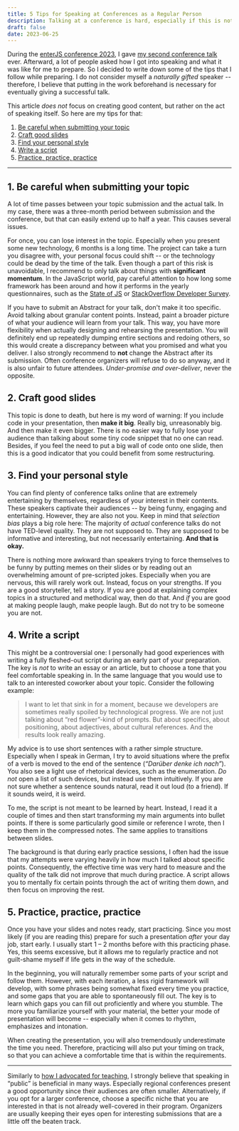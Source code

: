 ```yaml
---
title: 5 Tips for Speaking at Conferences as a Regular Person
description: Talking at a conference is hard, especially if this is not your main job. Here are my tips for having a successful talk as a normal person.
draft: false
date: 2023-06-25
---
```


During the [enterJS conference 2023](https://enterjs.de/), I gave [my second conference talk](/talk/enterjs-astro-2023/) ever. Afterward, a lot of people asked how I got into speaking and what it was like for me to prepare. So I decided to write down some of the tips that I follow while preparing. I do not consider myself a _naturally gifted_ speaker -- therefore, I believe that putting in the work beforehand is necessary for eventually giving a successful talk.

This article _does not_ focus on creating good content, but rather on the act of speaking itself. So here are my tips for that:

1. [Be careful when submitting your topic](#1-be-careful-when-submitting-your-topic)
2. [Craft good slides](#2-craft-good-slides)
3. [Find your personal style](#3-find-your-personal-style)
4. [Write a script](#4-write-a-script)
5. [Practice, practice, practice](#5-practice-practice-practice)

___ 

## 1. Be careful when submitting your topic

A lot of time passes between your topic submission and the actual talk. In my case, there was a three-month period between submission and the conference, but that can easily extend up to half a year. This causes several issues.

For once, you can lose interest in the topic. Especially when you present some new technology, 6 months is a long time. The project can take a turn you disagree with, your personal focus could shift -- or the technology could be dead by the time of the talk. Even though a part of this risk is unavoidable, I recommend to only talk about things with **significant momentum**. In the JavaScript world, pay careful attention to how long some framework has been around and how it performs in the yearly questionnaires, such as the [State of JS](https://stateofjs.com/) or [StackOverflow Developer Survey](https://survey.stackoverflow.co/).

If you have to submit an Abstract for your talk, don't make it too specific. Avoid talking about granular content points. Instead, paint a broader picture of what your audience will learn from your talk. This way, you have more flexibility when actually designing and rehearsing the presentation. You will definitely end up repeatedly dumping entire sections and redoing others, so this would create a discrepancy between what you promised and what you deliver. I also strongly recommend to **not** change the Abstract after its submission. Often conference organizers will refuse to do so anyway, and it is also unfair to future attendees. *Under-promise and over-deliver*, never the opposite.

## 2. Craft good slides

This topic is done to death, but here is my word of warning: If you include code in your presentation, then **make it big**. Really big, unreasonably big. And then make it even bigger. There is no easier way to fully lose your audience than talking about some tiny code snippet that no one can read. Besides, if you feel the need to put a big wall of code onto one slide, then this is a good indicator that you could benefit from some restructuring.

## 3. Find your personal style

You can find plenty of conference talks online that are extremely entertaining by themselves, regardless of your interest in their contents. These speakers captivate their audiences -- by being funny, engaging and entertaining. However, they are also not you. Keep in mind that _selection bias_ plays a big role here: The majority of *actual* conference talks do not have TED-level quality. They are not supposed to. They are supposed to be informative and interesting, but not necessarily entertaining. **And that is okay.**

There is nothing more awkward than speakers trying to force themselves to be funny by putting memes on their slides or by reading out an overwhelming amount of pre-scripted jokes. Especially when you are nervous, this will rarely work out. Instead, focus on your strengths. If you are a good storyteller, tell a story. If you are good at explaining complex topics in a structured and methodical way, then do that. And _if_ you are good at making people laugh, make people laugh. But do not try to be someone you are not.

## 4. Write a script

This might be a controversial one: I personally had good experiences with writing a fully fleshed-out script during an early part of your preparation. The key is *not* to write an essay or an article, but to choose a tone that you feel comfortable speaking in. In the same language that you would use to talk to an interested coworker about your topic. Consider the following example:

> I want to let that sink in for a moment, because we developers are sometimes really spoiled by technological progress. We are not just talking about “red flower”-kind of prompts. But about specifics, about positioning, about adjectives, about cultural references. And the results look really amazing.

My advice is to use short sentences with a rather simple structure. Especially when I speak in German, I try to avoid situations where the prefix of a verb is moved to the end of the sentence (_“Darüber denke ich nach”_). You also see a light use of rhetorical devices, such as the enumeration. _Do not_ open a list of such devices, but instead use them intuitively. If you are not sure whether a sentence sounds natural, read it out loud (to a friend). If it sounds weird, it is weird.

To me, the script is not meant to be learned by heart. Instead, I read it a couple of times and then start transforming my main arguments into bullet points. If there is some particularly good simile or reference I wrote, then I keep them in the compressed notes. The same applies to transitions between slides.

The background is that during early practice sessions, I often had the issue that my attempts were varying heavily in how much I talked about specific points. Consequently, the effective time was very hard to measure and the quality of the talk did not improve that much during practice. A script allows you to mentally fix certain points through the act of writing them down, and then focus on improving the rest.

## 5. Practice, practice, practice

Once you have your slides and notes ready, start practicing. Since you most likely (if you are reading this) prepare for such a presentation _after_ your day job, start early. I usually start 1 – 2 months before with this practicing phase. Yes, this seems excessive, but it allows me to regularly practice and not guilt-shame myself if life gets in the way of the schedule. 

In the beginning, you will naturally remember some parts of your script and follow them. However, with each iteration, a less rigid framework will develop, with some phrases being somewhat fixed every time you practice, and some gaps that you are able to spontaneously fill out. The key is to learn which gaps you can fill out proficiently and where you stumble. The more you familiarize yourself with your material, the better your mode of presentation will become -- especially when it comes to rhythm, emphasizes and intonation. 

When creating the presentation, you will also tremendously underestimate the time you need. Therefore, practicing will also put your timing on track, so that you can achieve a comfortable time that is within the requirements.

___ 

Similarly to [how I advocated for teaching](/blog/why-you-should-teach/), I strongly believe that speaking in “public” is beneficial in many ways. Especially regional conferences present a good opportunity since their audiences are often smaller. Alternatively, if you opt for a larger conference, choose a specific niche that you are interested in that is not already well-covered in their program. Organizers are usually keeping their eyes open for interesting submissions that are a little off the beaten track.
